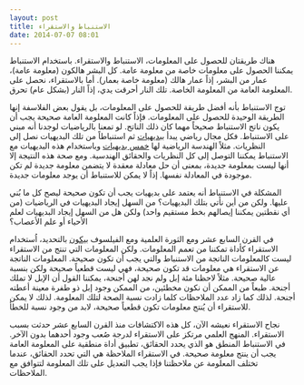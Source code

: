 ```yaml
---
layout: post
title: الاستنباط والاستقراء
date: 2014-07-07 08:01
---
```


هناك طريقتان للحصول على المعلومات، الاستنباط والاستقراء. باستخدام الاستنباط يمكننا الحصول على معلومات خاصة من معلومة عامة. كل البشر هالكون (معلومة عامة)، عمار من البشر، إذاً عمار هالك (معلومة خاصة بعمار). أما بالاستقراء، نحصل على المعلومة العامة من المعلومة الخاصة. تلك النار أحرقت يدي، إذاً النار (بشكل عام) تحرق.

توج الاستنباط بأنه أفضل طريقة للحصول على المعلومات، بل يقول بعض الفلاسفة إنها الطريقة الوحيدة للحصول على المعلومات. فإذاً كانت المعلومة العامة صحيحة يجب أن يكون ناتج الاستنباط صحيحاً مهما كان ذلك الناتج. لو تمعنا بالرياضيات لوجدنا أنه مبني على الاستنباط. فكل مجال رياضي يبدأ [ببديهيات](http://ar.wikipedia.org/wiki/%D8%A8%D8%AF%D9%8A%D9%87%D9%8A%D8%A9) ثم استنباطاً من تلك البديهيات نصل إلى النظريات. مثلاً الهندسة الرياضية لها [خمس بديهيات](http://ar.wikipedia.org/wiki/هندسة_أقليدية#.D9.85.D8.B3.D9.84.D9.85.D8.A7.D8.AA_.D8.A5.D9.82.D9.84.D9.8A.D8.AF.D8.B3) وباستخدام هذه البديهيات مع الاستنباط يمكننا التوصل إلى كل النظريات والحقائق الهندسية. ومع صحة هذه النتيجة إلا أنها ليست بمعلومة جديدة،  بمعنى أن حل معادلة معقدة لا يتضمن معلومة جديدة لم تكن موجودة في المعادلة نفسها. إذاً لا يمكن للاستنباط أن يوجد معلومات جديدة.

المشكلة في الاستنباط أنه يعتمد على بديهيات يجب أن تكون صحيحة ليصح كل ما بُني عليها. ولكن من أين نأتي بتلك البديهيات؟ من السهل إيجاد البديهيات في الرياضيات (من أي نقطتين يمكننا إيصالهم بخط مستقيم واحد) ولكن هل من السهل إيجاد البديهيات لعلم الأحياء أو علم الأعصاب؟

في القرن السابع عشر ومع الثورة العلمية ومع الفيلسوف [بيكون](http://ar.wikipedia.org/wiki/%D9%81%D8%B1%D8%A7%D9%86%D8%B3%D9%8A%D8%B3_%D8%A8%D9%8A%D9%83%D9%88%D9%86) بالتحديد، اُستخدام الاستقراء كأداة تمكننا من تعمم المعلومات. ولكن المعلومات التي تنتج من الاستقراء ليست كالمعلومات الناتجة من الاستنباط والتي يجب أن تكون صحيحة. المعلومات الناتجة عن الاستقراء هي معلومات قد تكون صحيحة، فهي ليست قطعياً صحيحة ولكن بنسبة عالية صحيحة. مثلاً لاحظنا مئة إبل ولم نجد لهن أجنحة، يمكننا القول أن الإبل لا تملك أجنحة. طبعاً من الممكن أن نكون مخطئين، من الممكن وجود إبل ذو طفرة معينة أعطته أجنحة. لذلك كما زاد عدد الملاحظات كلما زادت نسبة الصحة لتلك المعلومة. لذلك لا يمكن للاستقراء أن يُنتج معلومات تكون قطعياً صحيحة، لابد من وجود نسبة للخطأ.

نجاح الاستقراء نعيشه الآن، كل هذه الاكتشافات منذ القرن السابع عشر حدثت بسبب الاستقراء. المنهج العلمي مرتكز على الاستقراء لدرجة صُعب وجود أحدهما بدون الآخر. في الاستنباط المنطق هو الذي يحدد الحقائق، تطبيق أداة منطقية على المعلومة العامة يجب أن ينتج معلومة صحيحة. في الاستقراء الملاحظة هي التي تحدد الحقائق، عندما تختلف المعلومة عن ملاحظتنا فإذا يجب التعديل على تلك المعلومة لتتوافق مع الملاحظات.
